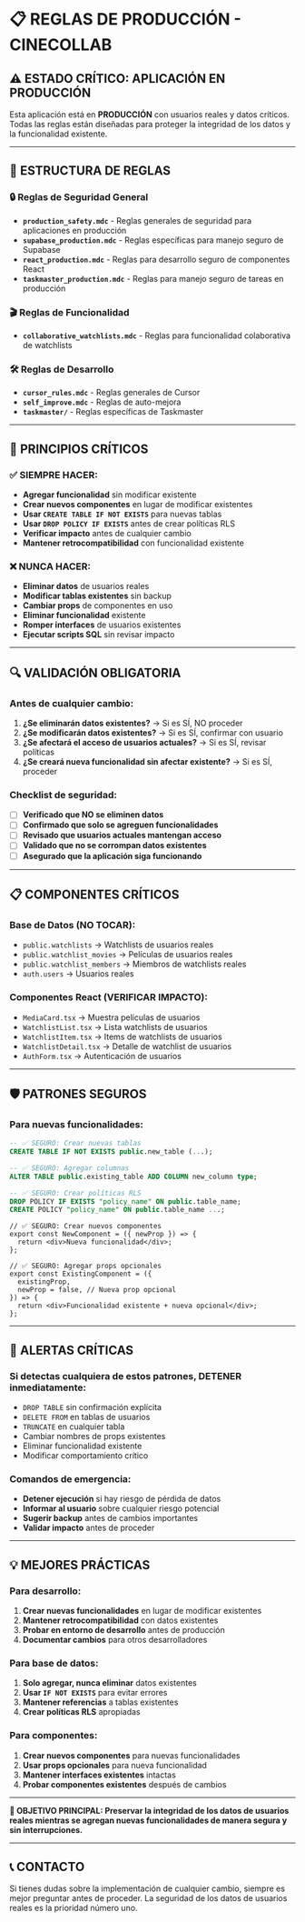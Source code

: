 # 📋 **REGLAS DE PRODUCCIÓN - CINECOLLAB**

## **⚠️ ESTADO CRÍTICO: APLICACIÓN EN PRODUCCIÓN**

Esta aplicación está en **PRODUCCIÓN** con usuarios reales y datos críticos. Todas las reglas están diseñadas para proteger la integridad de los datos y la funcionalidad existente.

---

## **📁 ESTRUCTURA DE REGLAS**

### **🔒 Reglas de Seguridad General**

- **`production_safety.mdc`** - Reglas generales de seguridad para aplicaciones en producción
- **`supabase_production.mdc`** - Reglas específicas para manejo seguro de Supabase
- **`react_production.mdc`** - Reglas para desarrollo seguro de componentes React
- **`taskmaster_production.mdc`** - Reglas para manejo seguro de tareas en producción

### **🎬 Reglas de Funcionalidad**

- **`collaborative_watchlists.mdc`** - Reglas para funcionalidad colaborativa de watchlists

### **🛠️ Reglas de Desarrollo**

- **`cursor_rules.mdc`** - Reglas generales de Cursor
- **`self_improve.mdc`** - Reglas de auto-mejora
- **`taskmaster/`** - Reglas específicas de Taskmaster

---

## **🚨 PRINCIPIOS CRÍTICOS**

### **✅ SIEMPRE HACER:**

- **Agregar funcionalidad** sin modificar existente
- **Crear nuevos componentes** en lugar de modificar existentes
- **Usar `CREATE TABLE IF NOT EXISTS`** para nuevas tablas
- **Usar `DROP POLICY IF EXISTS`** antes de crear políticas RLS
- **Verificar impacto** antes de cualquier cambio
- **Mantener retrocompatibilidad** con funcionalidad existente

### **❌ NUNCA HACER:**

- **Eliminar datos** de usuarios reales
- **Modificar tablas existentes** sin backup
- **Cambiar props** de componentes en uso
- **Eliminar funcionalidad** existente
- **Romper interfaces** de usuarios existentes
- **Ejecutar scripts SQL** sin revisar impacto

---

## **🔍 VALIDACIÓN OBLIGATORIA**

### **Antes de cualquier cambio:**

1. **¿Se eliminarán datos existentes?** → Si es SÍ, NO proceder
2. **¿Se modificarán datos existentes?** → Si es SÍ, confirmar con usuario
3. **¿Se afectará el acceso de usuarios actuales?** → Si es SÍ, revisar políticas
4. **¿Se creará nueva funcionalidad sin afectar existente?** → Si es SÍ, proceder

### **Checklist de seguridad:**

- [ ] **Verificado que NO se eliminen datos**
- [ ] **Confirmado que solo se agreguen funcionalidades**
- [ ] **Revisado que usuarios actuales mantengan acceso**
- [ ] **Validado que no se corrompan datos existentes**
- [ ] **Asegurado que la aplicación siga funcionando**

---

## **📋 COMPONENTES CRÍTICOS**

### **Base de Datos (NO TOCAR):**

- `public.watchlists` → Watchlists de usuarios reales
- `public.watchlist_movies` → Películas de usuarios reales
- `public.watchlist_members` → Miembros de watchlists reales
- `auth.users` → Usuarios reales

### **Componentes React (VERIFICAR IMPACTO):**

- `MediaCard.tsx` → Muestra películas de usuarios
- `WatchlistList.tsx` → Lista watchlists de usuarios
- `WatchlistItem.tsx` → Items de watchlists de usuarios
- `WatchlistDetail.tsx` → Detalle de watchlist de usuarios
- `AuthForm.tsx` → Autenticación de usuarios

---

## **🛡️ PATRONES SEGUROS**

### **Para nuevas funcionalidades:**

```sql
-- ✅ SEGURO: Crear nuevas tablas
CREATE TABLE IF NOT EXISTS public.new_table (...);

-- ✅ SEGURO: Agregar columnas
ALTER TABLE public.existing_table ADD COLUMN new_column type;

-- ✅ SEGURO: Crear políticas RLS
DROP POLICY IF EXISTS "policy_name" ON public.table_name;
CREATE POLICY "policy_name" ON public.table_name ...;
```

```tsx
// ✅ SEGURO: Crear nuevos componentes
export const NewComponent = ({ newProp }) => {
  return <div>Nueva funcionalidad</div>;
};

// ✅ SEGURO: Agregar props opcionales
export const ExistingComponent = ({
  existingProp,
  newProp = false, // Nueva prop opcional
}) => {
  return <div>Funcionalidad existente + nueva opcional</div>;
};
```

---

## **🚨 ALERTAS CRÍTICAS**

### **Si detectas cualquiera de estos patrones, DETENER inmediatamente:**

- `DROP TABLE` sin confirmación explícita
- `DELETE FROM` en tablas de usuarios
- `TRUNCATE` en cualquier tabla
- Cambiar nombres de props existentes
- Eliminar funcionalidad existente
- Modificar comportamiento crítico

### **Comandos de emergencia:**

- **Detener ejecución** si hay riesgo de pérdida de datos
- **Informar al usuario** sobre cualquier riesgo potencial
- **Sugerir backup** antes de cambios importantes
- **Validar impacto** antes de proceder

---

## **💡 MEJORES PRÁCTICAS**

### **Para desarrollo:**

1. **Crear nuevas funcionalidades** en lugar de modificar existentes
2. **Mantener retrocompatibilidad** con datos existentes
3. **Probar en entorno de desarrollo** antes de producción
4. **Documentar cambios** para otros desarrolladores

### **Para base de datos:**

1. **Solo agregar, nunca eliminar** datos existentes
2. **Usar `IF NOT EXISTS`** para evitar errores
3. **Mantener referencias** a tablas existentes
4. **Crear políticas RLS** apropiadas

### **Para componentes:**

1. **Crear nuevos componentes** para nuevas funcionalidades
2. **Usar props opcionales** para nueva funcionalidad
3. **Mantener interfaces existentes** intactas
4. **Probar componentes existentes** después de cambios

---

**🎯 OBJETIVO PRINCIPAL: Preservar la integridad de los datos de usuarios reales mientras se agregan nuevas funcionalidades de manera segura y sin interrupciones.**

---

## **📞 CONTACTO**

Si tienes dudas sobre la implementación de cualquier cambio, siempre es mejor preguntar antes de proceder. La seguridad de los datos de usuarios reales es la prioridad número uno.

